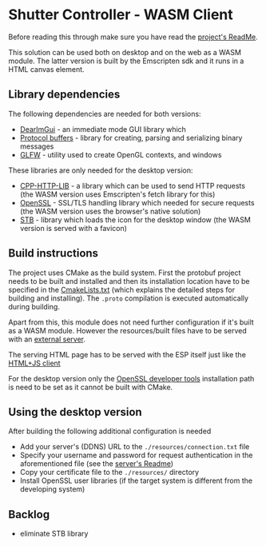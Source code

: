 # Shutter Controller - WASM Client
Before reading this through make sure you have read the [project's ReadMe](/ReadMe.md).

This solution can be used both on desktop and on the web as a WASM module.
The latter version is built by the Emscripten sdk and it runs in a HTML canvas element.

## Library dependencies
The following dependencies are needed for both versions:
* [DearImGui](https://github.com/ocornut/imgui) - an immediate mode GUI library which 
* [Protocol buffers](https://github.com/protocolbuffers/protobuf) - library for creating, parsing and serializing binary messages
* [GLFW](https://github.com/glfw/glfw) - utility used to create OpenGL contexts, and windows

These libraries are only needed for the desktop version:
* [CPP-HTTP-LIB](https://github.com/yhirose/cpp-httplib) - a library which can be used to send HTTP requests (the WASM version uses Emscripten's fetch library for this)
* [OpenSSL](https://www.openssl.org/) - SSL/TLS handling library which needed for secure requests (the WASM version uses the browser's native solution)
* [STB](https://github.com/nothings/stb) - library which loads the icon for the desktop window (the WASM version is served with a favicon)

## Build instructions

The project uses CMake as the build system. First the protobuf project needs to be built and installed and then its installation location have to be specified in the [CmakeLists.txt](./CMakeLists.txt) (which explains the detailed steps for building and installing). The `.proto` compilation is executed automatically during building.

Apart from this, this module does not need further configuration if it's built as a WASM module. However the resources/built files have to be served with an [external server](../ESP8266_Server/ReadMe.md#Setting-up-the-external-resource-provider-server).

The serving HTML page has to be served with the ESP itself just like the [HTML+JS client](../HTML+JS-client/ReadMe.md#configuration)

For the desktop version only the [OpenSSL developer tools](https://wiki.openssl.org/index.php/Binaries) installation path is need to be set as it cannot be built with CMake.

## Using the desktop version
After building the following additional configuration is needed
* Add your server's (DDNS) URL to the `./resources/connection.txt` file
* Specify your username and password for request authentication in the aforementioned file (see the [server's Readme](/ESP8266_Server/ReadMe.md))
* Copy your certificate file to the `./resources/` directory
* Install OpenSSL user libraries (if the target system is different from the developing system)

## Backlog
* eliminate STB library